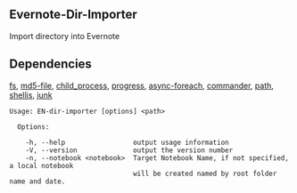 ## Evernote-Dir-Importer
Import directory into Evernote
## Dependencies
[fs](https://www.npmjs.com/package/fs), [md5-file](https://www.npmjs.com/package/md5-file), [child_process](https://www.npmjs.com/package/child_process), [progress](https://www.npmjs.com/package/progress), [async-foreach](https://www.npmjs.com/package/async-foreach), [commander](https://www.npmjs.com/package/commander), [path](https://www.npmjs.com/package/path), [shelljs](https://www.npmjs.com/package/shelljs), [junk](https://www.npmjs.com/package/junk)
```
Usage: EN-dir-importer [options] <path>

  Options:

    -h, --help                 output usage information
    -V, --version              output the version number
    -n, --notebook <notebook>  Target Notebook Name, if not specified, a local notebook 
                               will be created named by root folder name and date.
```
